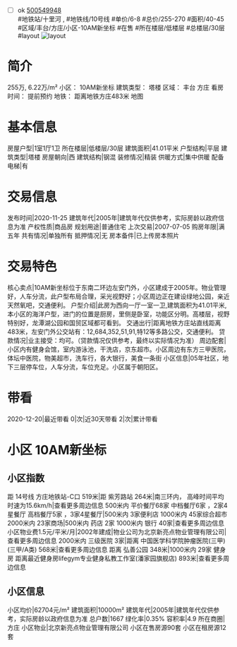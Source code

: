 - [ ] ok [500549948](https://bj.5i5j.com/ershoufang/500549948.html)  
 #地铁站/十里河 ,  #地铁线/10号线
#单价/6-8 #总价/255-270 #面积/40-45   #区域/丰台/方庄/小区-10AM新坐标 #在售 #所在楼层/低楼层 #总楼层/30层 #layout 
![layout](http://image2a.5i5j.com/bdir/layout/23c6f5ac9f954b41acb68342485ebe9a.jpg_P5.jpg) 
# 简介 
 255万,  6.22万/m² 
小区： 10AM新坐标
建筑类型： 塔楼
区域： 丰台 方庄
看房时间： 提前预约
地铁： 距离地铁方庄483米 地图
# 基本信息 
 房屋户型|1室1厅1卫
所在楼层|低楼层/30层
建筑面积|41.01平米
户型结构|平层
建筑类型|塔楼
房屋朝向|西
建筑结构|钢混
装修情况|精装
供暖方式|集中供暖
配备电梯|有
# 交易信息 
 发布时间|2020-11-25
建筑年代|2005年|建筑年代仅供参考，实际房龄以政府信息为准
产权性质|商品房
规划用途|普通住宅
上次交易|2007-07-05
购房年限|满五年
共有情况|单独所有
抵押情况|无
房本备件|已上传房本照片
# 交易特色 
 核心卖点|10AM新坐标位于东南二环边左安门外，小区建成于2005年。物业管理好，人车分流，此户型布局合理，采光视野好；小区周边正在建设绿地公园，亲近天然氧吧，交通便利。
户型介绍|此房为西向一厅一室一卫,建筑面积为41.01平米,本小区的海洋户型，进门的位置是厨房，里侧是卧室，功能区分明。高楼层，视野特别好，龙潭湖公园和国贸区域都可看到。
交通出行|距离地铁方庄站直线距离483米，左安门外公交站有：12,684,352,51,91,特12等多路公交，交通便利。
贷款情况|业主接受：均可。（贷款情况仅供参考，最终以实际情况为准）
周边配套|小区内有健身会馆，室内游泳池，干洗店，京东超市。小区周边有东方三甲医院，体坛中医院，物美超市，洗车行，各大银行，美食一条街
小区信息|05年社区，地下三层停车位，人车分流，车位充足。小区属于朝阳区。
# 带看 
 2020-12-20|最近带看	 0|次|近30天带看	 2|次|累计带看
# 小区 10AM新坐标
## 小区指数 
 距 14号线 方庄地铁站-C口 519米|距 紫芳路站 264米|南三环内， 高峰时间平均时速为15.6km/h|查看更多周边信息
500米内 平价餐厅68家
中档餐厅6家 ，2家4星餐厅
高档餐厅5家 ，3家4星餐厅|500米内 3家便利店
1000米内 45家综合超市
2000米内 23家商场|500米内 药店 2家
1000米内 银行 40家|查看更多周边信息
小区物业费1.5元/平米/月|2002年建成|物业公司为北京新亮点物业管理有限公司|查看更多周边信息
2000米内 三级医院 3家|距离 中国医学科学院肿瘤医院(三甲) (三甲/A类) 568米|查看更多周边信息
距离 弘善公园 348米|1000米内 29家 健身房
距离最近健身房lifegym专业健身私教工作室(潘家园旗舰店) 893米|查看更多周边信息
## 小区信息 
 小区均价|62704元/m²
建筑面积|10000m²
建筑年代|2005年|建筑年代仅供参考，实际房龄以政府信息为准
总户数|1667
绿化率|0.35%
容积率|4.9
所在商圈|方庄
小区物业|北京新亮点物业管理有限公司
小区在售房源90套
小区在租房源12套
